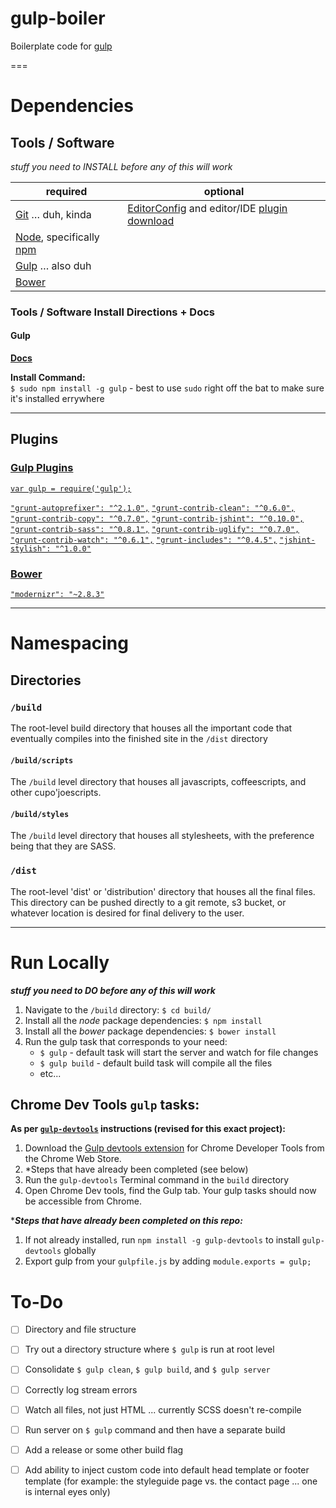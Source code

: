 # gulp-boiler

Boilerplate code for [gulp](http://gulpjs.com/)


===

# Dependencies

## Tools / Software
*stuff you need to INSTALL before any of this will work*

**required** | **optional**
-------------| ------------
[Git](http://git-scm.com/) &hellip; duh, kinda | [EditorConfig](http://editorconfig.org/) and editor/IDE [plugin download](http://editorconfig.org/#download)
[Node](http://nodejs.org/), specifically [npm](https://docs.npmjs.com/getting-started/installing-node) |
[Gulp](http://gulpjs.com/) &hellip; also duh |
[Bower](http://bower.io/#install-bower) |

### Tools / Software Install Directions + Docs

#### Gulp

**[Docs](https://github.com/gulpjs/gulp/blob/master/docs/getting-started.md)**

**Install Command:**  
`$ sudo npm install -g gulp` - best to use `sudo` right off the bat to make sure it's installed errywhere

---

## Plugins

### [Gulp Plugins](http://gulpjs.com/plugins/)

[`var gulp = require('gulp');`](http://gruntjs.com/getting-started#installing-grunt-and-gruntplugins)



[`"grunt-autoprefixer": "^2.1.0",`](https://www.npmjs.com/package/gulp-autoprefixer/)
[`"grunt-contrib-clean": "^0.6.0",`](https://www.npmjs.com/package/grunt-contrib-clean)
[`"grunt-contrib-copy": "^0.7.0",`](https://www.npmjs.com/package/grunt-contrib-copy)
[`"grunt-contrib-jshint": "^0.10.0",`](https://npmjs.org/package/grunt-contrib-jshint)
[`"grunt-contrib-sass": "^0.8.1",`](https://npmjs.org/package/grunt-contrib-sass)
[`"grunt-contrib-uglify": "^0.7.0",`](https://npmjs.org/package/grunt-contrib-uglify)
[`"grunt-contrib-watch": "^0.6.1",`](https://npmjs.org/package/grunt-contrib-watch)
[`"grunt-includes": "^0.4.5",`](https://npmjs.org/package/grunt-includes)
[`"jshint-stylish": "^1.0.0"`](https://github.com/sindresorhus/jshint-stylish)

### [Bower](http://bower.io/search/)
[`"modernizr": "~2.8.3"`](https://github.com/Modernizr/Modernizr)

---

# Namespacing

## Directories

### `/build`
The root-level build directory that houses all the important code that
eventually compiles into the finished site in the `/dist` directory

#### `/build/scripts`
The `/build` level directory that houses all javascripts,
coffeescripts, and other cupo'joescripts.

#### `/build/styles`
The `/build` level directory that houses all stylesheets, with
the preference being that they are SASS.

### `/dist`
The root-level 'dist' or 'distribution' directory that houses all the final
files. This directory can be pushed directly to a git remote, s3 bucket, or
whatever location is desired for final delivery to the user.

---


# Run Locally
***stuff you need to DO before any of this will work***

1. Navigate to the `/build` directory: `$ cd build/`
1. Install all the *node* package dependencies: `$ npm install`
1. Install all the *bower* package dependencies: `$ bower install`
1. Run the gulp task that corresponds to your need:
    * `$ gulp` - default task will start the server and watch for file changes
    * `$ gulp build` - default build task will compile all the files
    * etc...


## Chrome Dev Tools `gulp` tasks:
**As per [`gulp-devtools`](https://github.com/niki4810/gulp-devtools) instructions (revised for this exact project):**

1. Download the [Gulp devtools extension](https://chrome.google.com/webstore/detail/gulp-devtools/ojpmgjhofceebfifeajnjojpokebkkji) for Chrome Developer Tools from the Chrome Web Store.  
1. *Steps that have already been completed (see below)  
1. Run the `gulp-devtools` Terminal command in the `build` directory  
1. Open Chrome Dev tools, find the Gulp tab. Your gulp tasks should now be accessible from Chrome.  

****Steps that have already been completed on this repo:***

1. If not already installed, run `npm install -g gulp-devtools` to install `gulp-devtools` globally  
1. Export gulp from your `gulpfile.js` by adding `module.exports = gulp;`  


# To-Do

- [ ] Directory and file structure
- [ ] Try out a directory structure where `$ gulp` is run at root level
- [ ] Consolidate `$ gulp clean`, `$ gulp build`, and `$ gulp server`
- [ ] Correctly log stream errors
- [ ] Watch all files, not just HTML ... currently SCSS doesn't re-compile
- [ ] Run server on `$ gulp` command and then have a separate build
- [ ] Add a release or some other build flag
- [ ] Add ability to inject custom code into default head template or footer template (for example: the styleguide page vs. the contact page ... one is internal eyes only)

